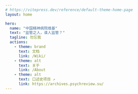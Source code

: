 ```yaml
---
# https://vitepress.dev/reference/default-theme-home-page
layout: home

hero:
  name: "中国精神病院维基"
  text: "监管之人，谁人监管？"
  tagline: 勿忘我
  actions:
    - theme: brand
      text: 文档
      link: /Wiki/
    - theme: alt
      text: 关于
      link: /About
    - theme: alt
      text: 口述史项目 ↗️
      link: https://archives.psychreview.su/
---
```


